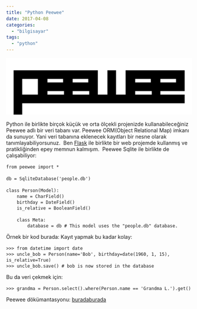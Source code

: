 ```yaml
---
title: "Python Peewee"
date: 2017-04-08
categories: 
  - "bilgisayar"
tags: 
  - "python"
---
```


![2017-04-08 19_52_35-peewee — peewee 2.9.2 documentation](/images/2017-04-08-19_52_35-peewee-e28094-peewee-2-9-2-documentation.png)

Python ile birlikte birçok küçük ve orta ölçekli projenizde kullanabileceğiniz Peewee adlı bir veri tabanı var. Peewee ORM(Object Relational Map) imkanı da sunuyor. Yani veri tabanına eklenecek kayıtları bir nesne olarak tanımlayabiliyorsunuz.  Ben [Flask](http://flask.pocoo.org/) ile birlikte bir web projemde kullanmış ve pratikliğinden epey memnun kalmışım.  Peewee Sqlite ile birlikte de çalışabiliyor:

```
from peewee import *

db = SqliteDatabase('people.db')

class Person(Model):
    name = CharField()
    birthday = DateField()
    is_relative = BooleanField()

    class Meta:
        database = db # This model uses the "people.db" database.

```

Örnek bir kod burada: Kayıt yapmak bu kadar kolay:

```
>>> from datetime import date
>>> uncle_bob = Person(name='Bob', birthday=date(1960, 1, 15), is_relative=True)
>>> uncle_bob.save() # bob is now stored in the database

```

Bu da veri çekmek için:

```
>>> grandma = Person.select().where(Person.name == 'Grandma L.').get()

```

Peewee dökümantasyonu: [burada](http://docs.peewee-orm.com/en/latest/peewee/quickstart.html#retrieving-data)[burada](http://docs.peewee-orm.com/en/latest/peewee/quickstart.html#retrieving-data)
